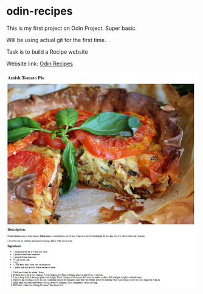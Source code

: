 # odin-recipes
This is my first project on Odin Project. Super basic.

Will be using actual git for the first time.

Task is to build a Recipe website

Website link: [Odin Recipes](https://devmev10.github.io/odin-recipes/recipes/amish-tomato-pie.html)

![recipe](/thumb.jpg)
